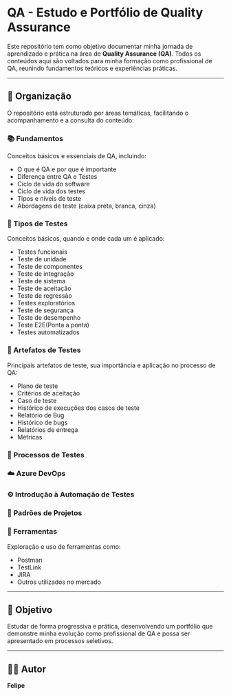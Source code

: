 # QA - Estudo e Portfólio de Quality Assurance

Este repositório tem como objetivo documentar minha jornada de aprendizado e prática na área de **Quality Assurance (QA)**. Todos os conteúdos aqui são voltados para minha formação como profissional de QA, reunindo fundamentos teóricos e experiências práticas.

---

## 🧠 Organização

O repositório está estruturado por áreas temáticas, facilitando o acompanhamento e a consulta do conteúdo:

### 📚 Fundamentos

Conceitos básicos e essenciais de QA, incluindo:
- O que é QA e por que é importante
- Diferença entre QA e Testes
- Ciclo de vida do software
- Ciclo de vida dos testes
- Tipos e níveis de teste
- Abordagens de teste (caixa preta, branca, cinza)

### 🧪 Tipos de Testes

Conceitos básicos, quando e onde cada um é aplicado:
- Testes funcionais
- Teste de unidade
- Teste de componentes
- Teste de integração
- Teste de sistema
- Teste de aceitação
- Teste de regressão
- Testes exploratórios
- Teste de segurança
- Teste de desempenho
- Teste E2E(Ponta a ponta)
- Testes automatizados

### 🧾 Artefatos de Testes

Principais artefatos de teste, sua importância e aplicação no processo de QA:
- Plano de teste
- Critérios de aceitação
- Caso de teste
- Histórico de execuções dos casos de teste
- Relatório de Bug
- Histórico de bugs
- Relatórios de entrega
- Métricas

### 📑 Processos de Testes

### ☁️ Azure DevOps

### ⚙️ Introdução à Automação de Testes

### 📑 Padrões de Projetos

### 🔧 Ferramentas

Exploração e uso de ferramentas como:
- Postman
- TestLink
- JIRA
- Outros utilizados no mercado

---

## 📌 Objetivo

Estudar de forma progressiva e prática, desenvolvendo um portfólio que demonstre minha evolução como profissional de QA e possa ser apresentado em processos seletivos.

---

## 👨‍💻 Autor

**Felipe**
